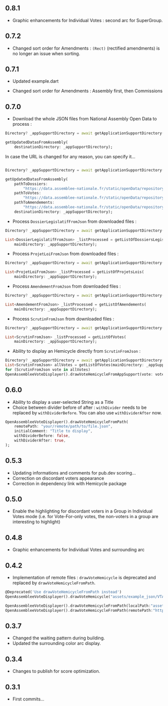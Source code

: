 ## 0.8.1

* Graphic enhancements for Individual Votes : second arc for SuperGroup.

## 0.7.2

* Changed sort order for Amendments : ```(Rect)``` (rectified amendments) is no longer an issue when sorting.

## 0.7.1

* Updated example.dart

* Changed sort order for Amendments : Assembly first, then Commissions

## 0.7.0

* Download the whole JSON files from National Assembly Open Data to process :
```dart
Directory? _appSupportDirectory = await getApplicationSupportDirectory();

getUpdatedDatasFromAssembly(
    destinationDirectory: _appSupportDirectory);
```
In case the URL is changed for any reason, you can specify it...
```dart

Directory? _appSupportDirectory = await getApplicationSupportDirectory();

getUpdatedDatasFromAssembly(
    pathToDossiers:
        "https://data.assemblee-nationale.fr/static/openData/repository/16/loi/dossiers_legislatifs/Dossiers_Legislatifs.json.zip",
    pathToVotes:
        "https://data.assemblee-nationale.fr/static/openData/repository/16/loi/scrutins/Scrutins.json.zip",
    pathToAmendements:
        "https://data.assemblee-nationale.fr/static/openData/repository/16/loi/amendements_div_legis/Amendements.json.zip",
    destinationDirectory: _appSupportDirectory);
```

* Process ```DossierLegislatifFromJson``` from downloaded files :
```dart
Directory? _appSupportDirectory = await getApplicationSupportDirectory();

List<DossierLegislatifFromJson> _listProcessed = getListOfDossiersLegislatifs(
    mainDirectory: _appSupportDirectory);
```

* Process ```ProjetLoiFromJson``` from downloaded files :
```dart
Directory? _appSupportDirectory = await getApplicationSupportDirectory();

List<ProjetLoiFromJson> _listProcessed = getListOfProjetsLois(
    mainDirectory: _appSupportDirectory);
```

* Process ```AmendementFromJson``` from downloaded files :
```dart
Directory? _appSupportDirectory = await getApplicationSupportDirectory();

List<AmendementFromJson> _listProcessed = getListOfAmendements(
    mainDirectory: _appSupportDirectory);
```

* Process ```ScrutinFromJson``` from downloaded files :
```dart
Directory? _appSupportDirectory = await getApplicationSupportDirectory();

List<ScrutinFromJson> _listProcessed = getListOfVotes(
    mainDirectory: _appSupportDirectory);
```

* Ability to display an Hemicycle directly from ```ScrutinFromJson``` :
```dart
Directory? _appSupportDirectory = await getApplicationSupportDirectory();
List<ScrutinFromJson> allVotes = getListOfVotes(mainDirectory: _appSupportDirectory);
for (ScrutinFromJson vote in allVotes)
OpenAssembleeVoteDisplayer().drawVoteHemicycleFromAppSupport(vote: vote);
```


## 0.6.0

* Ability to display a user-selected String as a Title
* Choice between divider before of after : ```withDivider``` needs to be replaced by ```withDividerBefore```. You can also use ```withDividerAfter``` now.
```dart
OpenAssembleeVoteDisplayer().drawVoteHemicycleFromPath(
    remotePath: "your/remote/path/to/file.json",
    initialComment: "Title to display",
    withDividerBefore: false,
    withDividerAfter: true,
);
```

## 0.5.3

* Updating informations and comments for pub.dev scoring...
* Correction on discordant voters appearance
* Correction in dependency link with Hemicycle package

## 0.5.0

* Enable the highlighting for discordant voters in a Group in Individual Votes mode
(i.e. for Vote-For-only votes, the non-voters in a group are interesting to highlight)

## 0.4.8

* Graphic enhancements for Individual Votes and surrounding arc

## 0.4.2

* Implementation of remote files : ```drawVoteHemicycle``` is deprecated and replaced by ```drawVoteHemicycleFromPath```.
```dart
@Deprecated('Use drawVoteHemicycleFromPath instead')
OpenAssembleeVoteDisplayer().drawVoteHemicycle("assets/example_json/VTANR5L15V4417.json");

OpenAssembleeVoteDisplayer().drawVoteHemicycleFromPath(localPath:"assets/example_json/VTANR5L15V4417.json");
OpenAssembleeVoteDisplayer().drawVoteHemicycleFromPath(remotePath:"https://www.example.com/assets/example_json/VTANR5L15V4417.json");
```

## 0.3.7

* Changed the waiting pattern during building.
* Updated the surrounding color arc display.

## 0.3.4

* Changes to publish for score optimization.

## 0.3.1

* First commits...